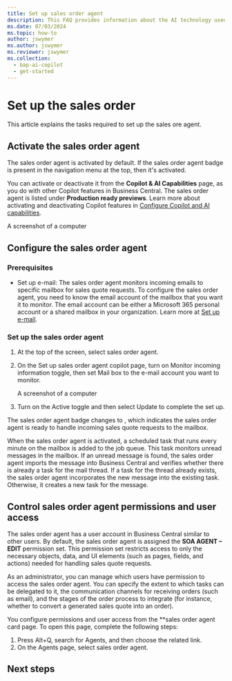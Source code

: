 ```yaml
---
title: Set up sales order agent
description: This FAQ provides information about the AI technology used in Business Central, along with key considerations and details about how AI is used, how it was tested and evaluated, and any specific limitations.
ms.date: 07/03/2024
ms.topic: how-to
author: jswymer
ms.author: jswymer
ms.reviewer: jswymer
ms.collection:
  - bap-ai-copilot
  - get-started
---
```


# Set up the sales order

This article explains the tasks required to set up the sales ore agent.

## Activate the sales order agent

The sales order agent is activated by default. If the sales order agent badge is present in the navigation menu at the top, then it's activated.  

You can activate or deactivate it from the **Copilot & AI Capabilities** page, as you do with other Copilot features in Business Central. The sales order agent is listed under **Production ready previews**. Learn more about activating and deactivating Copilot features in [Configure Copilot and AI capabilities](enable-ai.md). 

A screenshot of a computer

## Configure the sales order agent 

### Prerequisites

- Set up e-mail: The sales order agent monitors incoming emails to specific mailbox for sales quote requests. To configure the sales order agent, you need to know the email account of the mailbox that you want it to monitor. The email account can be either a Microsoft 365 personal account or a shared mailbox in your organization. Learn more at [Set up e-mail](admin-how-setup-email.md).

### Set up the sales order agent 

1. At the top of the screen, select  sales order agent.  
1. On the Set up sales order agent copilot page, turn on Monitor incoming information toggle, then set Mail box to the e-mail account you want to monitor. 

    A screenshot of a computer

1. Turn on the Active toggle and then select Update to complete the set up. 

The sales order agent badge changes to , which indicates the sales order agent is ready to handle incoming sales quote requests to the mailbox. 

When the sales order agent is activated, a scheduled task that runs every minute on the mailbox is added to the job queue. This task monitors unread messages in the mailbox. If an unread message is found, the sales order agent imports the message into Business Central and verifies whether there is already a task for the mail thread. If a task for the thread already exists, the sales order agent incorporates the new message into the existing task. Otherwise, it creates a new task for the message. 

## Control sales order agent permissions and user access 

The sales order agent has a user account in Business Central similar to other users. By default, the sales order agent is assigned the **SOA AGENT – EDIT** permission set. This permission set restricts access to only the necessary objects, data, and UI elements (such as pages, fields, and actions) needed for handling sales quote requests. 

As an administrator, you can manage which users have permission to access the sales order agent. You can specify the extent to which tasks can be delegated to it, the communication channels for receiving orders (such as email), and the stages of the order process to integrate (for instance, whether to convert a generated sales quote into an order).

You configure permissions and user access from the **sales order agent card page. To open this page, complete the following steps: 

1. Press Alt+Q, search for Agents, and then choose the related link.
1. On the Agents page, select sales order agent. 

## Next steps

<!--Remove all the comments in this template before you sign-off or merge to the main branch.-->
